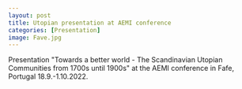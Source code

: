 ```yaml
---
layout: post
title: Utopian presentation at AEMI conference
categories: [Presentation]
image: Fave.jpg
---
```

Presentation "Towards a better world - The Scandinavian Utopian Communities from 1700s until 1900s" at the AEMI conference in Fafe, Portugal 18.9.-1.10.2022.
